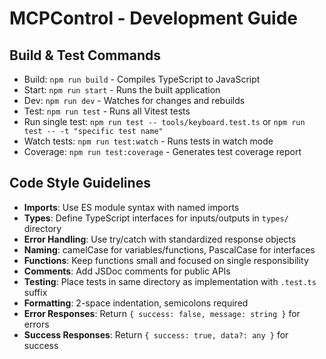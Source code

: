 # MCPControl - Development Guide

## Build & Test Commands
- Build: `npm run build` - Compiles TypeScript to JavaScript
- Start: `npm run start` - Runs the built application
- Dev: `npm run dev` - Watches for changes and rebuilds
- Test: `npm run test` - Runs all Vitest tests
- Run single test: `npm run test -- tools/keyboard.test.ts` or `npm run test -- -t "specific test name"`
- Watch tests: `npm run test:watch` - Runs tests in watch mode
- Coverage: `npm run test:coverage` - Generates test coverage report

## Code Style Guidelines
- **Imports**: Use ES module syntax with named imports
- **Types**: Define TypeScript interfaces for inputs/outputs in `types/` directory
- **Error Handling**: Use try/catch with standardized response objects
- **Naming**: camelCase for variables/functions, PascalCase for interfaces
- **Functions**: Keep functions small and focused on single responsibility
- **Comments**: Add JSDoc comments for public APIs
- **Testing**: Place tests in same directory as implementation with `.test.ts` suffix
- **Formatting**: 2-space indentation, semicolons required
- **Error Responses**: Return `{ success: false, message: string }` for errors
- **Success Responses**: Return `{ success: true, data?: any }` for success